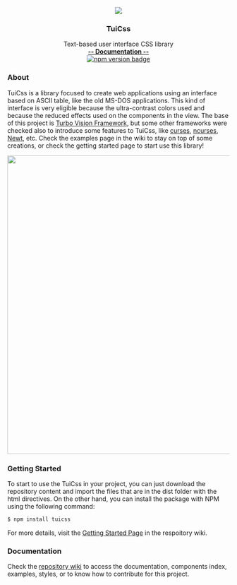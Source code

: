 <p align="center">
  <a href="https://github.com/vinibiavatti1/TuiCss">
    <img src="https://raw.githubusercontent.com/vinibiavatti1/TuiCss/develop/resources/TUICSS%20Logo%20160x160%20transparent.png" />
  </a>
</p>

<h3 align="center">TuiCss</h3>

<p align="center">
  Text-based user interface CSS library
  <br>
  <a href="https://github.com/vinibiavatti1/TuiCss/wiki"><strong>-- Documentation --</strong></a>
  <br>
  <a href="https://badge.fury.io/js/tuicss">
    <img src="https://badge.fury.io/js/tuicss.svg" alt="npm version badge">
  </a>
</p>

### About

TuiCss is a library focused to create web applications using an interface based on ASCII table, like the old MS-DOS applications. This kind of interface is very eligible because the ultra-contrast colors used and because the reduced effects used on the components in the view. The base of this project is  <a href="https://en.wikipedia.org/wiki/Turbo_Vision">Turbo Vision Framework</a>, but some other frameworks were checked also to introduce some features to TuiCss, like [curses](https://en.wikipedia.org/wiki/Curses_(programming_library)), [ncurses](https://en.wikipedia.org/wiki/Ncurses), [Newt](https://en.wikipedia.org/wiki/Newt_(programming_library)), etc. Check the examples page in the wiki to stay on top of some creations, or check the getting started page to start use this library!

<img src="https://raw.githubusercontent.com/vinibiavatti1/TuiCss/develop/resources/TUICSS%20Demo.png" width="676">

### Getting Started
To start to use the TuiCss in your project, you can just download the repository content and import the files that are in the dist folder with the html directives. On the other hand, you can install the package with NPM using the following command:

```bash
$ npm install tuicss
```

For more details, visit the [Getting Started Page](https://github.com/vinibiavatti1/TuiCss/wiki/Getting-Started) in the respoitory wiki.

### Documentation
Check the [repository wiki](https://github.com/vinibiavatti1/TuiCss/wiki) to access the documentation, components index, examples, styles, or to know how to contribute for this project.
